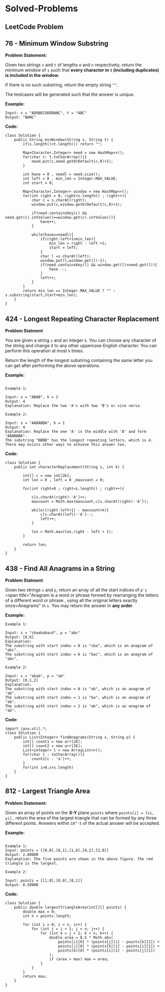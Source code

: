 # Solved-Problems

## LeetCode Problem 

## 76 - Minimum Window Substring

**Problem Statement:**

Given two strings `s` and `t` of lengths `m` and `n` respectively, return the minimum window of `s` such that **every character in `t` (including duplicates) is included in the window**.  

If there is no such substring, return the empty string `""`.  

The testcases will be generated such that the answer is unique.

**Example:**

```text
Input: s = "ADOBECODEBANC", t = "ABC"
Output: "BANC"
```
**Code:**
```text
class Solution {
    public String minWindow(String s, String t) {
        if(s.length()<t.length()) return "";

        Map<Character,Integer> need = new HashMap<>();
        for(char c: t.toCharArray()){
            need.put(c,need.getOrDefault(c,0)+1);
        }

        int have = 0 , needl = need.size();
        int left = 0 , min_len = Integer.MAX_VALUE;
        int start = 0;

        Map<Character,Integer> window = new HashMap<>();
        for(int right = 0; right<s.length() ; right++){
            char c = s.charAt(right);
            window.put(c,window.getOrDefault(c,0)+1);

            if(need.containsKey(c) && need.get(c).intValue()==window.get(c).intValue()){
                have++;
            }

            while(have==needl){
                if(right-left+1<min_len){
                    min_len = right - left +1;
                    start = left;
                }
                char l =s.charAt(left);
                window.put(l,window.get(l)-1);
                if(need.containsKey(l) && window.get(l)<need.get(l)){
                    have --;
                }
                left++;
            }
        }
        return min_len == Integer.MAX_VALUE ? "" : s.substring(start,start+min_len);
    }
}
```



## 424 - Longest Repeating Character Replacement

**Problem Statment**

You are given a string `s` and an integer `k`. You can choose any character of the string and change it to any other uppercase English character. You can perform this operation at most `k` times.

Return the length of the longest substring containing the same letter you can get after performing the above operations.

**Example:**

```text:

Example 1:

Input: s = "ABAB", k = 2
Output: 4
Explanation: Replace the two 'A's with two 'B's or vice versa.

Example 2:

Input: s = "AABABBA", k = 1
Output: 4
Explanation: Replace the one 'A' in the middle with 'B' and form "AABBBBA".
The substring "BBBB" has the longest repeating letters, which is 4.
There may exists other ways to achieve this answer too.

```
**Code:**

```text
class Solution {
    public int characterReplacement(String s, int k) {
        
        int[] c = new int[26];
        int lon = 0 , left = 0 ,maxcount = 0;

        for(int right=0 ; right<s.length() ; right++){

            c[s.charAt(right)-'A']++;
            maxcount = Math.max(maxcount,c[s.charAt(right)-'A']);

            while((right-left+1) - maxcount>k){
                c[s.charAt(left)-'A']--;
                left++;
            }

            lon = Math.max(lon,right - left + 1);
        }

        return lon;
    }
}
```
## 438 -  Find All Anagrams in a String

**Problem Statment**

Given two strings `s` and `p`, return an array of all the start indices of `p's` <span title="Anagram is a word or phrase formed by rearranging the letters of a different word or phrase , using all the original letters exactly once>Anagrams</span>" in `s`. You may return the answer in **any order**.

**Example:**

```text
Example 1:

Input: s = "cbaebabacd", p = "abc"
Output: [0,6]
Explanation:
The substring with start index = 0 is "cba", which is an anagram of "abc".
The substring with start index = 6 is "bac", which is an anagram of "abc".

Example 2:

Input: s = "abab", p = "ab"
Output: [0,1,2]
Explanation:
The substring with start index = 0 is "ab", which is an anagram of "ab".
The substring with start index = 1 is "ba", which is an anagram of "ab".
The substring with start index = 2 is "ab", which is an anagram of "ab".

```

**Code:**

```text
import java.util.*;
class Solution {
    public List<Integer> findAnagrams(String s, String p) {
        int[] count1 = new arr[26];
        int[] count2 = new arr[26];
        List<integer> l = new ArrayList<>();
        for(char c : toCharArray()){
            count1[c - 'a']++;
        }
        for(int i=0;i<s.length)
    }
}
```
## 812 - Largest Triangle Area

**Problem Statement:**

Given an array of points on the **X-Y** plane `points` where `points[i] = [xi, yi]` , return the area of the largest triangle that can be formed by any three different points. Answers within `10^-5` of the actual answer will be accepted.

**Example:**


```text

Example 1:
Input: points = [[0,0],[0,1],[1,0],[0,2],[2,0]]
Output: 2.00000
Explanation: The five points are shown in the above figure. The red triangle is the largest.

Example 2:

Input: points = [[1,0],[0,0],[0,1]]
Output: 0.50000
```

**Code:**
```text
class Solution {
    public double largestTriangleArea(int[][] points) {
        double max = 0;
        int n = points.length;

        for (int i = 0; i < n; i++) {
            for (int j = i + 1; j < n; j++) {
                for (int k = j + 1; k < n; k++) {
                    double area = 0.5 * Math.abs(
                        points[i][0] * (points[j][1] - points[k][1]) +
                        points[j][0] * (points[k][1] - points[i][1]) +
                        points[k][0] * (points[i][1] - points[j][1])
                    );
                    if (area > max) max = area;
                }
            }
        }
        return max;
    }
}

```
